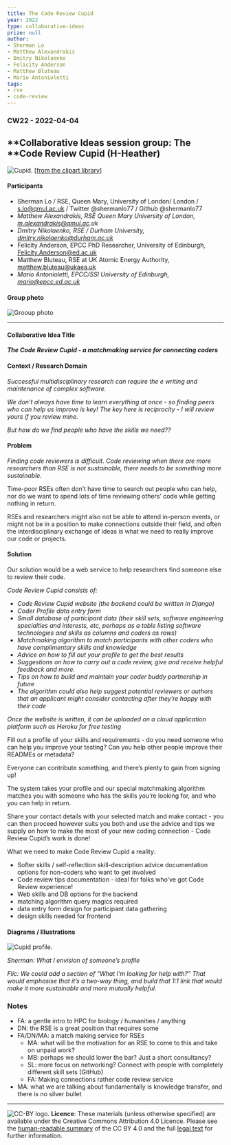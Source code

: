 ```yaml
---
title: The Code Review Cupid
year: 2022
type: collaborative-ideas
prize: null
author:
- Sherman Lo
- Matthew Alexandrakis
- Dmitry Nikolaenko
- Felicity Anderson
- Matthew Bluteau
- Mario Antonioletti
tags:
- rse
- code-review
---
```


### CW22 - 2022-04-04

## **Collaborative Ideas session group:  The **Code Review Cupid (H-Heather)

![Cupid.](../images/cw22-cupid.png)
 [[from the  clipart library](http://clipart-library.com/pic-of-cupid.html)]

#### **Participants**

* Sherman Lo / RSE, Queen Mary, University of London/ London / s.lo@qmul.ac.uk / Twitter @shermanlo77 / Github @shermanlo77
* _Matthew Alexandrakis, RSE Queen Mary University of London, m.alexandrakis@qmul.ac.uk_
* _Dmitry Nikolaenko, RSE / Durham University, [dmitry.nikolaenko@durham.ac.uk](mailto:dmitry.nikolaenko@durham.ac.uk)_
* Felicity Anderson, EPCC PhD Researcher, University of Edinburgh, [Felicity.Anderson@ed.ac.uk](mailto:Felicity.Anderson@ed.ac.uk) 
* Matthew Bluteau, RSE at UK Atomic Energy Authority, [matthew.bluteau@ukaea.uk](mailto:matthew.bluteau@ukaea.uk) 
* _Mario Antonioletti, EPCC/SSI University of Edinburgh, [mario@epcc.ed.ac.uk](mailto:mario@epcc.ed.ac.uk)_


#### **Group photo**


![Grooup photo](../images/cw22-cupid-group.png)



---




#### **Collaborative Idea Title**

**_The Code Review Cupid - a matchmaking service for connecting coders_**


#### **Context / Research Domain**

_Successful multidisciplinary research can require the e writing and maintenance of complex software._

_We don’t always have time to learn everything at once - so finding peers who can help us improve is key! The key here is reciprocity - I will review yours if you review mine._

_But how do we find people who have the skills we need??_


#### **Problem**

_Finding code reviewers is difficult. Code reviewing when there are more researchers than RSE is not sustainable, there needs to be something more sustainable._

Time-poor RSEs often don’t have time to search out people who can help, nor do we want to spend lots of time reviewing others’ code while getting nothing in return. 

RSEs and researchers might also not be able to attend in-person events, or might not be in a position to make connections outside their field, and often the interdisciplinary exchange of ideas is what we need to really improve our code or projects.  


#### **Solution**

Our solution would be a web service to help researchers find someone else to review their code.

_Code Review Cupid consists of:_



* _Code Review Cupid website (the backend could be written in Django)_
* _Coder Profile data entry form_
* _Small database of participant data (their skill sets, software engineering specialties and interests, etc, perhaps as a table listing software technologies and skills as columns and coders as rows)_
* _Matchmaking algorithm to match participants with other coders who have complimentary skills and knowledge_
* _Advice on how to fill out your profile to get the best results_
* _Suggestions on how to carry out a code review, give and receive helpful feedback and more._
* _Tips on how to build and maintain your coder buddy partnership in future_
* _The algorithm could also help suggest potential reviewers or authors that an applicant might consider contacting after they’re happy with their code_

_Once the website is written, it can be uploaded on a cloud application platform such as Heroku for free testing_

Fill out a profile of your skills and requirements - do you need someone who can help you improve your testing? Can you help other people improve their READMEs or metadata? 

Everyone can contribute something, and there’s plenty to gain from signing up! 

The system takes your profile and our special matchmaking algorithm matches you with someone who has the skills you’re looking for, and who you can help in return. 

Share your contact details with your selected match and make contact - you can then proceed however suits you both and use the advice and tips we supply on how to make the most of your new coding connection - Code Review Cupid’s work is done! 

What we need to make Code Review Cupid a reality: 

* Softer skills / self-reflection skill-description advice documentation options for non-coders who want to get involved
* Code review tips documentation - ideal for folks who’ve got Code Review experience! 
* Web skills and DB options for the backend 
* matching algorithm query magics required 
* data entry form design for participant data gathering 
* design skills needed for frontend

#### **Diagrams / Illustrations**

![Cupid profile.](../images/cw22-cupid-profile.png)

_Sherman: What I envision of someone’s profile_

_Flic: We could add a section of “What I’m looking for help with?” That would emphasise that it’s a two-way thing, and build that 1:1 link that would make it more sustainable and more mutually helpful._

### Notes

* FA: a gentle intro to HPC for biology / humanities / anything
* DN: the RSE is a great position that requires some
* FA/DN/MA: a match making service for RSEs
    * MA: what will be the motivation for an RSE to come to this and take on unpaid work?
    * MB: perhaps we should lower the bar? Just a short consultancy?
    * SL: more focus on networking? Connect with people with completely different skill sets (GitHub)
    * FA: Making connections rather code review service
* MA: what we are talking about fundamentally is knowledge transfer, and there is no silver bullet

---

![CC-BY logo.](../images/cc-by.png)
 **Licence**: These materials (unless otherwise specified) are available under the Creative Commons Attribution 4.0 Licence. Please see the [human-readable summary](https://www.google.com/url?q=https://creativecommons.org/licenses/by/4.0/&sa=D&source=editors&ust=1647284414142979&usg=AOvVaw0vhmvVOgBkfCuUSSJzW7yb) of the CC BY 4.0 and the full [legal text](https://www.google.com/url?q=https://creativecommons.org/licenses/by/4.0/legalcode&sa=D&source=editors&ust=1647284414143625&usg=AOvVaw0LtwniMT9TDtLA_I7OGiy4) for further information.
